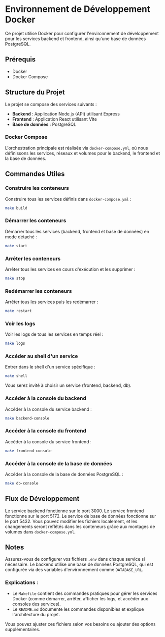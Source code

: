 # Environnement de Développement Docker

Ce projet utilise Docker pour configurer l'environnement de développement pour les services backend et frontend, ainsi qu'une base de données PostgreSQL.

## Prérequis

- Docker
- Docker Compose

## Structure du Projet

Le projet se compose des services suivants :
- **Backend** : Application Node.js (API) utilisant Express
- **Frontend** : Application React utilisant Vite
- **Base de données** : PostgreSQL

### Docker Compose

L'orchestration principale est réalisée via `docker-compose.yml`, où nous définissons les services, réseaux et volumes pour le backend, le frontend et la base de données.

## Commandes Utiles

### Construire les conteneurs
Construire tous les services définis dans `docker-compose.yml` :
```bash
make build
```

### Démarrer les conteneurs
Démarrer tous les services (backend, frontend et base de données) en mode détaché :
```bash
make start
```

### Arrêter les conteneurs
Arrêter tous les services en cours d'exécution et les supprimer :
```bash
make stop
```

### Redémarrer les conteneurs
Arrêter tous les services puis les redémarrer :
```bash
make restart
```

### Voir les logs
Voir les logs de tous les services en temps réel :
```bash
make logs
```

### Accéder au shell d'un service
Entrer dans le shell d'un service spécifique :
```bash
make shell
```
Vous serez invité à choisir un service (frontend, backend, db).

### Accéder à la console du backend
Accéder à la console du service backend :
```bash
make backend-console
```

### Accéder à la console du frontend
Accéder à la console du service frontend :
```bash
make frontend-console
```

### Accéder à la console de la base de données
Accéder à la console de la base de données PostgreSQL :
```bash
make db-console
```

## Flux de Développement

Le service backend fonctionne sur le port 3000.
Le service frontend fonctionne sur le port 5173.
Le service de base de données fonctionne sur le port 5432.
Vous pouvez modifier les fichiers localement, et les changements seront reflétés dans les conteneurs grâce aux montages de volumes dans `docker-compose.yml`.

## Notes

Assurez-vous de configurer vos fichiers `.env` dans chaque service si nécessaire. Le backend utilise une base de données PostgreSQL, qui est configurée via des variables d'environnement comme `DATABASE_URL`.

### Explications :
- Le `Makefile` contient des commandes pratiques pour gérer les services Docker (comme démarrer, arrêter, afficher les logs, et accéder aux consoles des services).
- Le `README.md` documente les commandes disponibles et explique l'architecture du projet.

Vous pouvez ajuster ces fichiers selon vos besoins ou ajouter des options supplémentaires.
